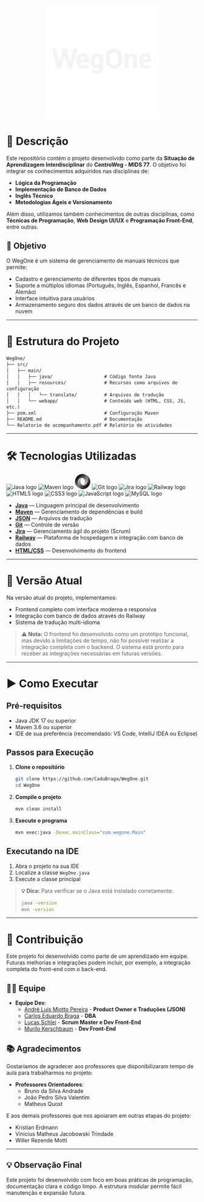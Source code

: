 <p align="center">
  <img src="/src/main/webapp/imagens/logoTransparente.png" alt="Logo do Projeto" width="300">
</p>

# 📝 Descrição

Este repositório contém o projeto desenvolvido como parte da **Situação de Aprendizagem Interdisciplinar** do **CentroWeg - MIDS 77**. O objetivo foi integrar os conhecimentos adquiridos nas disciplinas de:

- **Lógica da Programação**
- **Implementação de Banco de Dados**
- **Inglês Técnico**
- **Metodologias Ágeis e Versionamento**

Além disso, utilizamos também conhecimentos de outras disciplinas, como **Técnicas de Programação**, **Web Design UI/UX** e **Programação Front-End**, entre outras.

## 🎯 Objetivo

O WegOne é um sistema de gerenciamento de manuais técnicos que permite:
- Cadastro e gerenciamento de diferentes tipos de manuais
- Suporte a múltiplos idiomas (Português, Inglês, Espanhol, Francês e Alemão)
- Interface intuitiva para usuários
- Armazenamento seguro dos dados através de um banco de dados na nuvem

---

# 📂 Estrutura do Projeto

```
WegOne/
├── src/
│   ├── main/
│   │   ├── java/                   # Código fonte Java
│   │   ├── resources/              # Recursos como arquivos de configuração
│   │   │   └── translate/          # Arquivos de tradução
│   │   └── webapp/                 # Conteúdo web (HTML, CSS, JS, etc.)
├── pom.xml                         # Configuração Maven
├── README.md                       # Documentação
└── Relatorio de acompanhamento.pdf # Relatório de atividades
```

---

# 🛠️ Tecnologias Utilizadas

<div align="left">
  <img src="https://cdn.jsdelivr.net/gh/devicons/devicon/icons/java/java-original.svg" height="40" alt="Java logo" />
  
  <img src="https://cdn.jsdelivr.net/gh/devicons/devicon/icons/apache/apache-original.svg" height="40" alt="Maven logo" title="Maven (Apache)" />
  
  <img src="https://raw.githubusercontent.com/github/explore/main/topics/json/json.png" height="40" alt="JSON logo" title="JSON" />
  
  <img src="https://cdn.jsdelivr.net/gh/devicons/devicon/icons/git/git-original.svg" height="40" alt="Git logo" />
  
  <img src="https://cdn.worldvectorlogo.com/logos/jira-1.svg" height="40" alt="Jira logo" title="Jira" />
  
  <img src="https://railway.app/brand/logo-light.png" height="40" alt="Railway logo" title="Railway" />
  
  <img src="https://cdn.jsdelivr.net/gh/devicons/devicon/icons/html5/html5-original.svg" height="40" alt="HTML5 logo" />
  
  <img src="https://cdn.jsdelivr.net/gh/devicons/devicon/icons/css3/css3-original.svg" height="40" alt="CSS3 logo" />
  
  <img src="https://cdn.jsdelivr.net/gh/devicons/devicon/icons/javascript/javascript-original.svg" height="40" alt="JavaScript logo" />
  
  <img src="https://cdn.jsdelivr.net/gh/devicons/devicon/icons/mysql/mysql-original.svg" height="40" alt="MySQL logo" />
</div>


- [**Java**](https://www.oracle.com/java/) — Linguagem principal de desenvolvimento  
- [**Maven**](https://maven.apache.org/) — Gerenciamento de dependências e build  
- [**JSON**](https://www.json.org/json-en.html) — Arquivos de tradução  
- [**Git**](https://git-scm.com/) — Controle de versão  
- [**Jira**](https://www.atlassian.com/software/jira) — Gerenciamento ágil do projeto (Scrum)  
- [**Railway**](https://railway.app/) — Plataforma de hospedagem e integração com banco de dados  
- [**HTML/CSS**](https://developer.mozilla.org/en-US/docs/Web/HTML) — Desenvolvimento do frontend

---

# 📱 Versão Atual

Na versão atual do projeto, implementamos:
- Frontend completo com interface moderna e responsiva
- Integração com banco de dados através do Railway
- Sistema de tradução multi-idioma

> **⚠️ Nota:** O frontend foi desenvolvido como um protótipo funcional, mas devido a limitações de tempo, não foi possível realizar a integração completa com o backend. O sistema está pronto para receber as integrações necessárias em futuras versões.

---

# ▶️ Como Executar

## Pré-requisitos
- Java JDK 17 ou superior
- Maven 3.6 ou superior
- IDE de sua preferência (recomendado: VS Code, IntelliJ IDEA ou Eclipse)

## Passos para Execução

1. **Clone o repositório**
   ```bash
   git clone https://github.com/CaduBraga/WegOne.git
   cd WegOne
   ```

2. **Compile o projeto**
   ```bash
   mvn clean install
   ```

3. **Execute o programa**
   ```bash
   mvn exec:java -Dexec.mainClass="com.wegone.Main"
   ```

## Executando na IDE

1. Abra o projeto na sua IDE
2. Localize a classe `WegOne.java`
3. Execute a classe principal

> **💡 Dica:** Para verificar se o Java está instalado corretamente:
> ```bash
> java -version
> mvn -version
> ```

---

# 🤝 Contribuição

Este projeto foi desenvolvido como parte de um aprendizado em equipe. Futuras melhorias e integrações podem incluir, por exemplo, a integração completa do front-end com o back-end.

## 👨‍💻 **Equipe**
- **Equipe Dev**:
  - <a href="https://github.com/andrMiotto" target="_blank">André Luis Miotto Pereira</a> - **Product Owner e Traduções (JSON)**
  - <a href="https://github.com/CaduBraga" target="_blank">Carlos Eduardo Braga</a> - **DBA**
  - <a href="https://github.com/lucasschlei" target="_blank">Lucas Schlei</a> - **Scrum Master e Dev Front-End**
  - <a href="https://github.com/Murilo2901" target="_blank">Murilo Kerschbaum</a> - **Dev Front-End**

## 📚 **Agradecimentos**
Gostaríamos de agradecer aos professores que disponibilizaram tempo de aula para trabalharmos no projeto:

- **Professores Orientadores**:
  - Bruno da Silva Andrade
  - João Pedro Silva Valentim
  - Matheus Quost

E aos demais professores que nos apoiaram em outras etapas do projeto:

- Kristian Erdmann 
- Vinicius Matheus Jacobowski Trindade
- Willer Rezende Motti

---

## 💡 Observação Final

Este projeto foi desenvolvido com foco em boas práticas de programação, documentação clara e código limpo. A estrutura modular permite fácil manutenção e expansão futura. 
